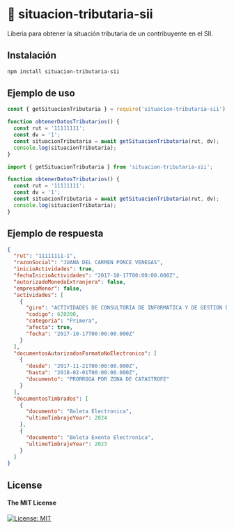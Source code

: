 # 🚀 situacion-tributaria-sii

Liberia para obtener la situación tributaria de un contribuyente en el SII.

## Instalación

```bash
npm install situacion-tributaria-sii
```

## Ejemplo de uso

```javascript
const { getSituacionTributaria } = require('situacion-tributaria-sii');

function obtenerDatosTributarios() {
  const rut = '11111111';
  const dv = '1';
  const situacionTributaria = await getSituacionTributaria(rut, dv);
  console.log(situacionTributaria);
}
```

```typescript
import { getSituacionTributaria } from 'situacion-tributaria-sii';

function obtenerDatosTributarios() {
  const rut = '11111111';
  const dv = '1';
  const situacionTributaria = await getSituacionTributaria(rut, dv);
  console.log(situacionTributaria);
}
```

## Ejemplo de respuesta

```json
{
  "rut": "11111111-1",
  "razonSocial": "JUANA DEL CARMEN PONCE VENEGAS",
  "inicioActividades": true,
  "fechaInicioActividades": "2017-10-17T00:00:00.000Z",
  "autorizadoMonedaExtranjera": false,
  "empresaMenor": false,
  "actividades": [
    {
      "giro": "ACTIVIDADES DE CONSULTORIA DE INFORMATICA Y DE GESTION DE INSTALACIONE",
      "codigo": 620200,
      "categoria": "Primera",
      "afecta": true,
      "fecha": "2017-10-17T00:00:00.000Z"
    }
  ],
  "documentosAutorizadosFormatoNoElectronico": [
    {
      "desde": "2017-11-21T00:00:00.000Z",
      "hasta": "2018-02-01T00:00:00.000Z",
      "documento": "PRORROGA POR ZONA DE CATASTROFE"
    }
  ],
  "documentosTimbrados": [
    {
      "documento": "Boleta Electronica",
      "ultimoTimbrajeYear": 2024
    },
    {
      "documento": "Boleta Exenta Electronica",
      "ultimoTimbrajeYear": 2023
    }
  ]
}
```

## License

#### The MIT License
[![License: MIT](https://img.shields.io/badge/License-MIT-yellow.svg)](https://opensource.org/licenses/MIT)
